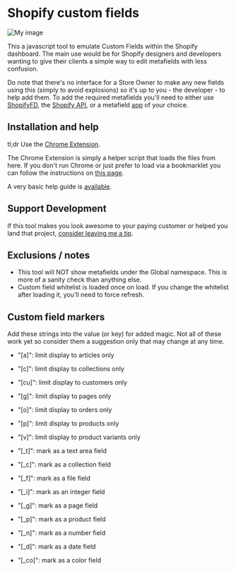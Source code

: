 Shopify custom fields
=====================

![My image](https://freakdesign-us.s3.amazonaws.com/shopify/custom_fields/i/custom_fields_lrg.png)

This a javascript tool to emulate Custom Fields within the Shopify dashboard. The main use would be for Shopify designers and developers wanting to give their clients a simple way to edit metafields with less confusion.

Do note that there's no interface for a Store Owner to make any new fields using this (simply to avoid explosions) so it's up to you - the developer - to help add them. To add the required metafields you'll need to either use [ShopifyFD](http://shopify.freakdesign.com.au/), the [Shopify API](http://docs.shopify.com/api/metafield), or a metafield [app](https://apps.shopify.com/) of your choice. 


Installation and help
---------------------

tl;dr Use the [Chrome Extension](https://chrome.google.com/webstore/detail/custom-fields-for-shopify/alfplfpobekffinigeidgmmfjollghln).

The Chrome Extension is simply a helper script that loads the files from here. If you don't run Chrome or just prefer to load via a bookmarklet you can follow the instructions on [this page](https://rawgithub.com/freakdesign/shopify-custom-fields/master/installation.html).

A very basic help guide is [available](https://freakdesign-us.s3.amazonaws.com/shopify/custom_fields/freakdesign-custom-fields-for-shopify-guide.pdf).


Support Development
-------------------

If this tool makes you look awesome to your paying customer or helped you land that project, [consider leaving me a tip](http://freakdesign.com.au/pages/shopify-custom-fields). 


Exclusions / notes
------------------

* This tool will NOT show metafields under the Global namespace. This is more of a sanity check than anything else.
* Custom field whitelist is loaded once on load. If you change the whitelist after loading it, you'll need to force refresh.


Custom field markers
--------------------

Add these strings into the value (or key) for added magic. Not all of these work yet so consider them a suggestion only that may change at any time.

* "[a]": limit display to articles only
* "[c]": limit display to collections only
* "[cu]": limit display to customers only
* "[g]": limit display to pages only
* "[o]": limit display to orders only
* "[p]": limit display to products only
* "[v]": limit display to product variants only

* "[_t]": mark as a text area field
* "[_c]": mark as a collection field
* "[_f]": mark as a file field
* "[_i]": mark as an integer field
* "[_g]": mark as a page field
* "[_p]": mark as a product field
* "[_n]": mark as a number field
* "[_d]": mark as a date field
* "[_co]": mark as a color field
